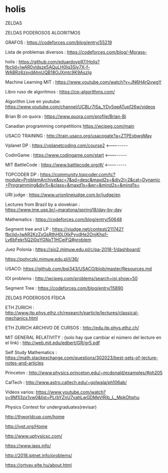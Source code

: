 # holis
ZELDAS




ZELDAS PODEROSOS ALGORITMOS

GRAFOS : https://codeforces.com/blog/entry/55219

Lista de problemas diversos : https://codeforces.com/blog/-Morass-

holis : https://github.com/eduardovp97/Holis?fbclid=IwAR0vldsze5AQuLH0Iq3Siy7X-f-WABRz6zsydAhnUQB18OJXmtc9K9AszIg

Machine Learning MIT : https://www.youtube.com/watch?v=JN6H4rQvwgY

Libro ruso de algoritmos : https://cp-algorithms.com/

Algorithm Live en youtube: https://www.youtube.com/channel/UCBLr7ISa_YDy5qeATupf26w/videos

Brian Bi on quora : https://www.quora.com/profile/Brian-Bi

Canadian programming competitions https://wcipeg.com/main

USACO TRAINING : http://train.usaco.org/usacogate?a=ZTPExbwgMay

Vplanet DP : https://vplanetcoding.com/course2   <--------

CodinGame : https://www.codingame.com/start      <--------

MIT BattleCode : https://www.battlecode.org/#/    <--------

TOPCODER DP :     https://community.topcoder.com/tc?module=ProblemArchive&sc=7&sd=desc&maxd2s=&div2l=2&cat=Dynamic+Programming&div1l=&class=&maxd1s=&wr=&mind2s=&mind1s=

URI judge :  https://www.urionlinejudge.com.br/judge/en

Lectures from Brazil by a slovekian : https://www.ime.usp.br/~maratona/spring18/day-by-day


Mathematics : https://codeforces.com/blog/entry/50648

Segment tree and LP : https://vjudge.net/contest/211742?fbclid=IwAR2KzZxGsRthH0LIXkPyvdHe2OnjKhq1-Lv6bFekr5Q2i0qYGNxT1HCejFQ#problem

Juez Polonia : https://sio2.mimuw.edu.pl/c/pa-2018-1/dashboard/

https://potyczki.mimuw.edu.pl/l/36/

USACO: https://github.com/bqi343/USACO/blob/master/Resources.md

IOI problems : http://wcipeg.com/problems/search=ioi,show=50

Segment Tree : https://codeforces.com/blog/entry/15890

ZELDAS PODEROSOS FÍSICA

ETH ZURICH : http://www.itp.phys.ethz.ch/research/particle/lectures/classical-mechanics.html

ETH ZURICH ARCHIVO DE CURSOS : http://edu.itp.phys.ethz.ch/

MIT GENERAL RELATIVITY : (solo hay que cambiar el número del lecture en el link) : http://web.mit.edu/edbert/GR/gr5.pdf

Self Study Mathematics : https://math.stackexchange.com/questions/302023/best-sets-of-lecture-notes-and-articles

Princeton : http://www.physics.princeton.edu/~mcdonald/examples/#ph205

CalTech : http://www.astro.caltech.edu/~golwala/ph106ab/

Videos varios: https://www.youtube.com/watch?v=9M1l3zx1vw0&list=PLrbYZnU7vahLwGDMeVlRib_L_MpkOhphu


Physics Contest for undergraduates(revisar)

http://thworldcup.com/home

http://iypt.org/Home

http://www.uphysicsc.com/

https://www.iaps.info/

http://2018.iptnet.info/problems/

https://ortvay.elte.hu/about.html


